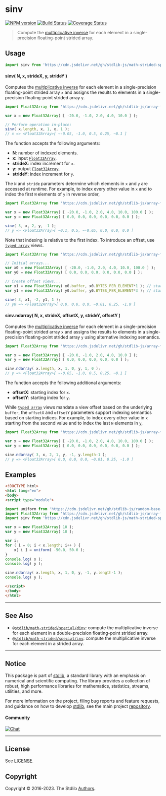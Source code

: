 <!--

@license Apache-2.0

Copyright (c) 2020 The Stdlib Authors.

Licensed under the Apache License, Version 2.0 (the "License");
you may not use this file except in compliance with the License.
You may obtain a copy of the License at

   http://www.apache.org/licenses/LICENSE-2.0

Unless required by applicable law or agreed to in writing, software
distributed under the License is distributed on an "AS IS" BASIS,
WITHOUT WARRANTIES OR CONDITIONS OF ANY KIND, either express or implied.
See the License for the specific language governing permissions and
limitations under the License.

-->

# sinv

[![NPM version][npm-image]][npm-url] [![Build Status][test-image]][test-url] [![Coverage Status][coverage-image]][coverage-url] <!-- [![dependencies][dependencies-image]][dependencies-url] -->

> Compute the [multiplicative inverse][@stdlib/math/base/special/invf] for each element in a single-precision floating-point strided array.

<section class="intro">

</section>

<!-- /.intro -->



<section class="usage">

## Usage

```javascript
import sinv from 'https://cdn.jsdelivr.net/gh/stdlib-js/math-strided-special-sinv@esm/index.mjs';
```

#### sinv( N, x, strideX, y, strideY )

Computes the [multiplicative inverse][@stdlib/math/base/special/invf] for each element in a single-precision floating-point strided array `x` and assigns the results to elements in a single-precision floating-point strided array `y`.

```javascript
import Float32Array from 'https://cdn.jsdelivr.net/gh/stdlib-js/array-float32@esm/index.mjs';

var x = new Float32Array( [ -20.0, -1.0, 2.0, 4.0, 10.0 ] );

// Perform operation in-place:
sinv( x.length, x, 1, x, 1 );
// x => <Float32Array>[ ~-0.05, -1.0, 0.5, 0.25, ~0.1 ]
```

The function accepts the following arguments:

-   **N**: number of indexed elements.
-   **x**: input [`Float32Array`][@stdlib/array/float32].
-   **strideX**: index increment for `x`.
-   **y**: output [`Float32Array`][@stdlib/array/float32].
-   **strideY**: index increment for `y`.

The `N` and `stride` parameters determine which elements in `x` and `y` are accessed at runtime. For example, to index every other value in `x` and to index the first `N` elements of `y` in reverse order,

```javascript
import Float32Array from 'https://cdn.jsdelivr.net/gh/stdlib-js/array-float32@esm/index.mjs';

var x = new Float32Array( [ -20.0, -1.0, 2.0, 4.0, 10.0, 100.0 ] );
var y = new Float32Array( [ 0.0, 0.0, 0.0, 0.0, 0.0, 0.0 ] );

sinv( 3, x, 2, y, -1 );
// y => <Float32Array>[ ~0.1, 0.5, ~-0.05, 0.0, 0.0, 0.0 ]
```

Note that indexing is relative to the first index. To introduce an offset, use [`typed array`][@stdlib/array/float32] views.

```javascript
import Float32Array from 'https://cdn.jsdelivr.net/gh/stdlib-js/array-float32@esm/index.mjs';

// Initial arrays...
var x0 = new Float32Array( [ -20.0, -1.0, 2.0, 4.0, 10.0, 100.0 ] );
var y0 = new Float32Array( [ 0.0, 0.0, 0.0, 0.0, 0.0, 0.0 ] );

// Create offset views...
var x1 = new Float32Array( x0.buffer, x0.BYTES_PER_ELEMENT*1 ); // start at 2nd element
var y1 = new Float32Array( y0.buffer, y0.BYTES_PER_ELEMENT*3 ); // start at 4th element

sinv( 3, x1, -2, y1, 1 );
// y0 => <Float32Array>[ 0.0, 0.0, 0.0, ~0.01, 0.25, -1.0 ]
```

#### sinv.ndarray( N, x, strideX, offsetX, y, strideY, offsetY )

Computes the [multiplicative inverse][@stdlib/math/base/special/invf] for each element in a single-precision floating-point strided array `x` and assigns the results to elements in a single-precision floating-point strided array `y` using alternative indexing semantics.

```javascript
import Float32Array from 'https://cdn.jsdelivr.net/gh/stdlib-js/array-float32@esm/index.mjs';

var x = new Float32Array( [ -20.0, -1.0, 2.0, 4.0, 10.0 ] );
var y = new Float32Array( [ 0.0, 0.0, 0.0, 0.0, 0.0 ] );

sinv.ndarray( x.length, x, 1, 0, y, 1, 0 );
// y => <Float32Array>[ ~-0.05, -1.0, 0.5, 0.25, ~0.1 ]
```

The function accepts the following additional arguments:

-   **offsetX**: starting index for `x`.
-   **offsetY**: starting index for `y`.

While [`typed array`][@stdlib/array/float32] views mandate a view offset based on the underlying `buffer`, the `offsetX` and `offsetY` parameters support indexing semantics based on starting indices. For example, to index every other value in `x` starting from the second value and to index the last `N` elements in `y`,

```javascript
import Float32Array from 'https://cdn.jsdelivr.net/gh/stdlib-js/array-float32@esm/index.mjs';

var x = new Float32Array( [ -20.0, -1.0, 2.0, 4.0, 10.0, 100.0 ] );
var y = new Float32Array( [ 0.0, 0.0, 0.0, 0.0, 0.0, 0.0 ] );

sinv.ndarray( 3, x, 2, 1, y, -1, y.length-1 );
// y => <Float32Array>[ 0.0, 0.0, 0.0, ~0.01, 0.25, -1.0 ]
```

</section>

<!-- /.usage -->

<section class="notes">

</section>

<!-- /.notes -->

<section class="examples">

## Examples

<!-- eslint no-undef: "error" -->

```html
<!DOCTYPE html>
<html lang="en">
<body>
<script type="module">

import uniform from 'https://cdn.jsdelivr.net/gh/stdlib-js/random-base-uniform@esm/index.mjs';
import Float32Array from 'https://cdn.jsdelivr.net/gh/stdlib-js/array-float32@esm/index.mjs';
import sinv from 'https://cdn.jsdelivr.net/gh/stdlib-js/math-strided-special-sinv@esm/index.mjs';

var x = new Float32Array( 10 );
var y = new Float32Array( 10 );

var i;
for ( i = 0; i < x.length; i++ ) {
    x[ i ] = uniform( -50.0, 50.0 );
}
console.log( x );
console.log( y );

sinv.ndarray( x.length, x, 1, 0, y, -1, y.length-1 );
console.log( y );

</script>
</body>
</html>
```

</section>

<!-- /.examples -->

<!-- C interface documentation. -->



<!-- Section for related `stdlib` packages. Do not manually edit this section, as it is automatically populated. -->

<section class="related">

* * *

## See Also

-   <span class="package-name">[`@stdlib/math-strided/special/dinv`][@stdlib/math/strided/special/dinv]</span><span class="delimiter">: </span><span class="description">compute the multiplicative inverse for each element in a double-precision floating-point strided array.</span>
-   <span class="package-name">[`@stdlib/math-strided/special/inv`][@stdlib/math/strided/special/inv]</span><span class="delimiter">: </span><span class="description">compute the multiplicative inverse for each element in a strided array.</span>

</section>

<!-- /.related -->

<!-- Section for all links. Make sure to keep an empty line after the `section` element and another before the `/section` close. -->


<section class="main-repo" >

* * *

## Notice

This package is part of [stdlib][stdlib], a standard library with an emphasis on numerical and scientific computing. The library provides a collection of robust, high performance libraries for mathematics, statistics, streams, utilities, and more.

For more information on the project, filing bug reports and feature requests, and guidance on how to develop [stdlib][stdlib], see the main project [repository][stdlib].

#### Community

[![Chat][chat-image]][chat-url]

---

## License

See [LICENSE][stdlib-license].


## Copyright

Copyright &copy; 2016-2023. The Stdlib [Authors][stdlib-authors].

</section>

<!-- /.stdlib -->

<!-- Section for all links. Make sure to keep an empty line after the `section` element and another before the `/section` close. -->

<section class="links">

[npm-image]: http://img.shields.io/npm/v/@stdlib/math-strided-special-sinv.svg
[npm-url]: https://npmjs.org/package/@stdlib/math-strided-special-sinv

[test-image]: https://github.com/stdlib-js/math-strided-special-sinv/actions/workflows/test.yml/badge.svg?branch=main
[test-url]: https://github.com/stdlib-js/math-strided-special-sinv/actions/workflows/test.yml?query=branch:main

[coverage-image]: https://img.shields.io/codecov/c/github/stdlib-js/math-strided-special-sinv/main.svg
[coverage-url]: https://codecov.io/github/stdlib-js/math-strided-special-sinv?branch=main

<!--

[dependencies-image]: https://img.shields.io/david/stdlib-js/math-strided-special-sinv.svg
[dependencies-url]: https://david-dm.org/stdlib-js/math-strided-special-sinv/main

-->

[chat-image]: https://img.shields.io/gitter/room/stdlib-js/stdlib.svg
[chat-url]: https://app.gitter.im/#/room/#stdlib-js_stdlib:gitter.im

[stdlib]: https://github.com/stdlib-js/stdlib

[stdlib-authors]: https://github.com/stdlib-js/stdlib/graphs/contributors

[umd]: https://github.com/umdjs/umd
[es-module]: https://developer.mozilla.org/en-US/docs/Web/JavaScript/Guide/Modules

[deno-url]: https://github.com/stdlib-js/math-strided-special-sinv/tree/deno
[umd-url]: https://github.com/stdlib-js/math-strided-special-sinv/tree/umd
[esm-url]: https://github.com/stdlib-js/math-strided-special-sinv/tree/esm
[branches-url]: https://github.com/stdlib-js/math-strided-special-sinv/blob/main/branches.md

[stdlib-license]: https://raw.githubusercontent.com/stdlib-js/math-strided-special-sinv/main/LICENSE

[@stdlib/array/float32]: https://github.com/stdlib-js/array-float32/tree/esm

[@stdlib/math/base/special/invf]: https://github.com/stdlib-js/math-base-special-invf/tree/esm

<!-- <related-links> -->

[@stdlib/math/strided/special/dinv]: https://github.com/stdlib-js/math-strided-special-dinv/tree/esm

[@stdlib/math/strided/special/inv]: https://github.com/stdlib-js/math-strided-special-inv/tree/esm

<!-- </related-links> -->

</section>

<!-- /.links -->
